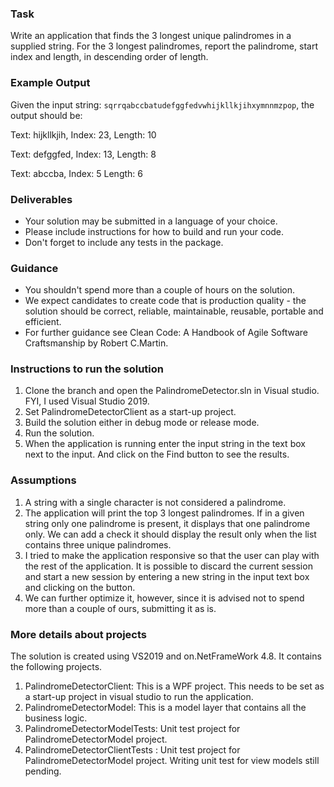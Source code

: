 ### Task ###

Write an application that finds the 3 longest unique palindromes in a supplied 
string. For the 3 longest palindromes, report the palindrome, start index and 
length, in descending order of length.

### Example Output ###

Given the input string: `sqrrqabccbatudefggfedvwhijkllkjihxymnnmzpop`, the 
output should be:

Text: hijkllkjih, Index: 23, Length: 10

Text: defggfed, Index: 13, Length: 8

Text: abccba, Index: 5 Length: 6

### Deliverables ###

-  Your solution may be submitted in a language of your choice.
-  Please include instructions for how to build and run your code.
-  Don't forget to include any tests in the package.

### Guidance ###

-  You shouldn't spend more than a couple of hours on the solution.
-  We expect candidates to create code that is production quality - the solution 
should be correct, reliable, maintainable, reusable, portable and efficient.
-  For further guidance see Clean Code: A Handbook of Agile Software 
Craftsmanship by Robert C.Martin.

### Instructions to run the solution ###

1. Clone the branch and open the PalindromeDetector.sln in Visual studio. FYI, I used Visual Studio 2019.
2. Set PalindromeDetectorClient as a start-up project. 
3. Build the solution either in debug mode or release mode. 
4. Run the solution. 
5. When the application is running enter the input string in the text box next to the input. And click on the Find button to see the results. 

### Assumptions ###

1. A string with a single character is not considered a palindrome. 
2. The application will print the top 3 longest palindromes. If in a given string only one palindrome is present, it displays that one palindrome only. We can add a check it should display the result only when the list contains three unique palindromes. 
3. I tried to make the application responsive so that the user can play with the rest of the application. It is possible to discard the current session and start a new session by entering a new string in the input text box and clicking on the button. 
4. We can further optimize it, however, since it is advised not to spend more than a couple of ours, submitting it as is. 

### More details about projects ###

The solution is created using VS2019 and on.NetFrameWork 4.8. It contains the following projects.

1. PalindromeDetectorClient: This is a WPF project. This needs to be set as a start-up project in visual studio to run the application. 
2. PalindromeDetectorModel: This is a model layer that contains all the business logic. 
3. PalindromeDetectorModelTests: Unit test project for PalindromeDetectorModel project.
4. PalindromeDetectorClientTests : Unit test project for PalindromeDetectorModel project. Writing unit test for view models still pending. 
